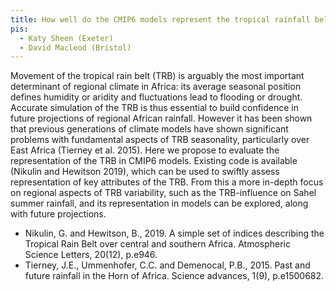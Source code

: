 ```yaml
---
title: How well do the CMIP6 models represent the tropical rainfall belt over Africa?
pis: 
  - Katy Sheen (Exeter)
  - David Macleod (Bristol)
---
```


Movement of the tropical rain belt (TRB) is arguably the most important
determinant of regional climate in Africa: its average seasonal position defines
humidity or aridity and fluctuations lead to flooding or drought. Accurate
simulation of the TRB is thus essential to build confidence in future
projections of regional African rainfall. However it has been shown that
previous generations of climate models have shown significant problems with
fundamental aspects of TRB seasonality, particularly over East Africa (Tierney
et al. 2015). Here we propose to evaluate the representation of the TRB in CMIP6
models. Existing code is available (Nikulin and Hewitson 2019), which can be
used to swiftly assess representation of key attributes of the TRB. From this a
more in-depth focus on regional aspects of TRB variability, such as the
TRB-influence on Sahel summer rainfall, and its representation in models can be
explored, along with future projections.

- Nikulin, G. and Hewitson, B., 2019. A simple set of indices describing the
  Tropical Rain Belt over central and southern Africa. Atmospheric Science
  Letters, 20(12), p.e946.
- Tierney, J.E., Ummenhofer, C.C. and  Demenocal, P.B., 2015. Past and future
  rainfall in the Horn of Africa. Science advances, 1(9), p.e1500682.
